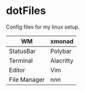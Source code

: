# dotFiles

Config files for my linux setup.

| WM | xmonad |
| --- | --- |
| StatusBar | Polybar |
| Terminal | Alacritty |
| Editor | Vim |
| File Manager | nnn |
